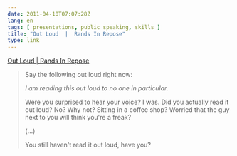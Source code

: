 ```yaml
---
date: 2011-04-10T07:07:28Z
lang: en
tags: [ presentations, public speaking, skills ]
title: "Out Loud  |  Rands In Repose"
type: link
---
```


[Out Loud  |  Rands In Repose](http://www.randsinrepose.com/archives/2008/02/03/out_loud.html)

> Say the following out loud right now:
>
> *I am reading this out loud to no one in particular.*
>
> Were you surprised to hear your voice? I was. Did you actually read it
> out loud? No? Why not? Sitting in a coffee shop? Worried that the guy
> next to you will think you're a freak?
>
> (...)
>
> You still haven't read it out loud, have you?
